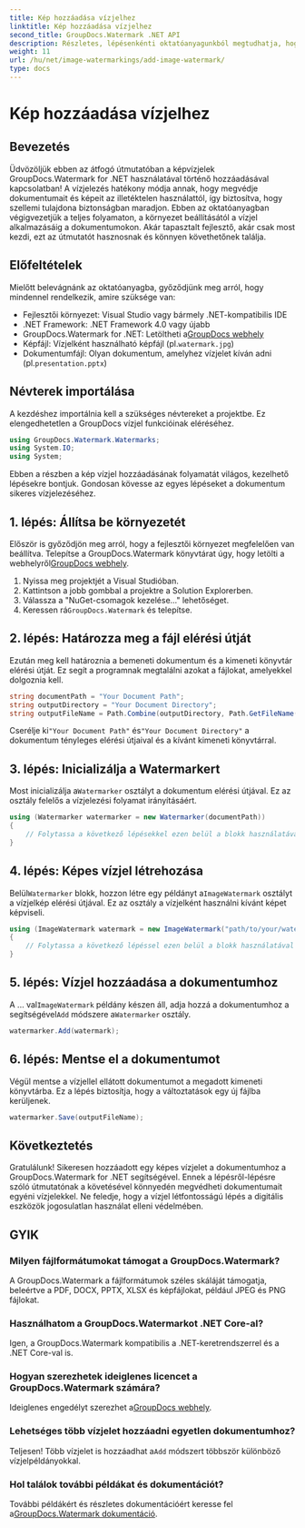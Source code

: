 ```yaml
---
title: Kép hozzáadása vízjelhez
linktitle: Kép hozzáadása vízjelhez
second_title: GroupDocs.Watermark .NET API
description: Részletes, lépésenkénti oktatóanyagunkból megtudhatja, hogyan adhat hozzá képes vízjeleket dokumentumaihoz a GroupDocs.Watermark for .NET segítségével.
weight: 11
url: /hu/net/image-watermarkings/add-image-watermark/
type: docs
---
```

# Kép hozzáadása vízjelhez

## Bevezetés
Üdvözöljük ebben az átfogó útmutatóban a képvízjelek GroupDocs.Watermark for .NET használatával történő hozzáadásával kapcsolatban! A vízjelezés hatékony módja annak, hogy megvédje dokumentumait és képeit az illetéktelen használattól, így biztosítva, hogy szellemi tulajdona biztonságban maradjon. Ebben az oktatóanyagban végigvezetjük a teljes folyamaton, a környezet beállításától a vízjel alkalmazásáig a dokumentumokon. Akár tapasztalt fejlesztő, akár csak most kezdi, ezt az útmutatót hasznosnak és könnyen követhetőnek találja.
## Előfeltételek
Mielőtt belevágnánk az oktatóanyagba, győződjünk meg arról, hogy mindennel rendelkezik, amire szüksége van:
- Fejlesztői környezet: Visual Studio vagy bármely .NET-kompatibilis IDE
- .NET Framework: .NET Framework 4.0 vagy újabb
-  GroupDocs.Watermark for .NET: Letöltheti a[GroupDocs webhely](https://releases.groupdocs.com/Watermark/net/)
-  Képfájl: Vízjelként használható képfájl (pl.`watermark.jpg`)
- Dokumentumfájl: Olyan dokumentum, amelyhez vízjelet kíván adni (pl.`presentation.pptx`)
## Névterek importálása
A kezdéshez importálnia kell a szükséges névtereket a projektbe. Ez elengedhetetlen a GroupDocs vízjel funkcióinak eléréséhez.
```csharp
using GroupDocs.Watermark.Watermarks;
using System.IO;
using System;
```
Ebben a részben a kép vízjel hozzáadásának folyamatát világos, kezelhető lépésekre bontjuk. Gondosan kövesse az egyes lépéseket a dokumentum sikeres vízjelezéséhez.
## 1. lépés: Állítsa be környezetét
 Először is győződjön meg arról, hogy a fejlesztői környezet megfelelően van beállítva. Telepítse a GroupDocs.Watermark könyvtárat úgy, hogy letölti a webhelyről[GroupDocs webhely](https://releases.groupdocs.com/Watermark/net/).
1. Nyissa meg projektjét a Visual Studióban.
2. Kattintson a jobb gombbal a projektre a Solution Explorerben.
3. Válassza a "NuGet-csomagok kezelése..." lehetőséget.
4.  Keressen rá`GroupDocs.Watermark` és telepítse.
## 2. lépés: Határozza meg a fájl elérési útját
Ezután meg kell határoznia a bemeneti dokumentum és a kimeneti könyvtár elérési útját. Ez segít a programnak megtalálni azokat a fájlokat, amelyekkel dolgoznia kell.
```csharp
string documentPath = "Your Document Path";
string outputDirectory = "Your Document Directory";
string outputFileName = Path.Combine(outputDirectory, Path.GetFileName(documentPath));
```
 Cserélje ki`"Your Document Path"` és`"Your Document Directory"` a dokumentum tényleges elérési útjaival és a kívánt kimeneti könyvtárral.
## 3. lépés: Inicializálja a Watermarkert
Most inicializálja a`Watermarker` osztályt a dokumentum elérési útjával. Ez az osztály felelős a vízjelezési folyamat irányításáért.
```csharp
using (Watermarker watermarker = new Watermarker(documentPath))
{
    // Folytassa a következő lépésekkel ezen belül a blokk használatával
}
```
## 4. lépés: Képes vízjel létrehozása
 Belül`Watermarker` blokk, hozzon létre egy példányt a`ImageWatermark` osztályt a vízjelkép elérési útjával. Ez az osztály a vízjelként használni kívánt képet képviseli.
```csharp
using (ImageWatermark watermark = new ImageWatermark("path/to/your/watermark.jpg"))
{
    // Folytassa a következő lépéssel ezen belül a blokk használatával
}
```
## 5. lépés: Vízjel hozzáadása a dokumentumhoz
 A ... val`ImageWatermark` példány készen áll, adja hozzá a dokumentumhoz a segítségével`Add` módszere a`Watermarker` osztály.
```csharp
watermarker.Add(watermark);
```
## 6. lépés: Mentse el a dokumentumot
Végül mentse a vízjellel ellátott dokumentumot a megadott kimeneti könyvtárba. Ez a lépés biztosítja, hogy a változtatások egy új fájlba kerüljenek.
```csharp
watermarker.Save(outputFileName);
```
## Következtetés
Gratulálunk! Sikeresen hozzáadott egy képes vízjelet a dokumentumhoz a GroupDocs.Watermark for .NET segítségével. Ennek a lépésről-lépésre szóló útmutatónak a követésével könnyedén megvédheti dokumentumait egyéni vízjelekkel. Ne feledje, hogy a vízjel létfontosságú lépés a digitális eszközök jogosulatlan használat elleni védelmében.

## GYIK
### Milyen fájlformátumokat támogat a GroupDocs.Watermark?
A GroupDocs.Watermark a fájlformátumok széles skáláját támogatja, beleértve a PDF, DOCX, PPTX, XLSX és képfájlokat, például JPEG és PNG fájlokat.
### Használhatom a GroupDocs.Watermarkot .NET Core-al?
Igen, a GroupDocs.Watermark kompatibilis a .NET-keretrendszerrel és a .NET Core-val is.
### Hogyan szerezhetek ideiglenes licencet a GroupDocs.Watermark számára?
 Ideiglenes engedélyt szerezhet a[GroupDocs webhely](https://purchase.groupdocs.com/temporary-license/).
### Lehetséges több vízjelet hozzáadni egyetlen dokumentumhoz?
 Teljesen! Több vízjelet is hozzáadhat a`Add` módszert többször különböző vízjelpéldányokkal.
### Hol találok további példákat és dokumentációt?
 További példákért és részletes dokumentációért keresse fel a[GroupDocs.Watermark dokumentáció](https://tutorials.groupdocs.com/Watermark/net/).
